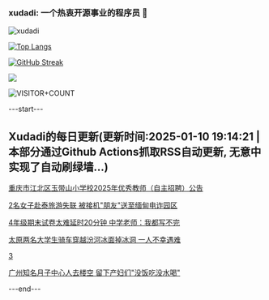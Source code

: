 ### xudadi: 一个热衷开源事业的程序员 👋

![xudadi](https://github-readme-stats-git-masterorgs-github-readme-stats-team.vercel.app/api?username=xudadi)

[![Top Langs](https://github-readme-stats.vercel.app/api/top-langs/?username=xudadi)](https://github.com/anuraghazra/github-readme-stats)

[![GitHub Streak](https://streak-stats.demolab.com?user=xudadi&locale=zh_Hans)](https://git.io/streak-stats)

![](https://raw.githubusercontent.com/xudadi/xudadi/main/assets/github-contribution-grid-snake.svg)

![VISITOR+COUNT](https://komarev.com/ghpvc/?username=xudadi&label=VISITOR+COUNT)


---start---

## Xudadi的每日更新(更新时间:2025-01-10 19:14:21 | 本部分通过Github Actions抓取RSS自动更新, 无意中实现了自动刷绿墙...)

[重庆市江北区玉带山小学校2025年优秀教师（自主招聘）公告](https://www.gongkaoleida.com/article/2261238)

[2名女子赴泰旅游失联 被接机"朋友"送至缅甸电诈园区](https://m.163.com/news/article/JLHQK9V100019K82.html)

[4年级期末试卷太难延时20分钟 中学老师：我都写不完](https://m.163.com/news/article/JLHIM5FM0514R9OJ.html)

[太原两名大学生骑车穿越汾河冰面掉冰洞 一人不幸遇难](https://m.163.com/news/article/JLFTIUGL0550B6IS.html)

[3](https://m.163.com/touch/news/sub/domestic)

[广州知名月子中心人去楼空 留下产妇们"没饭吃没水喝"](https://m.163.com/news/article/JLGKMHEU0512B07B.html)

---end---
